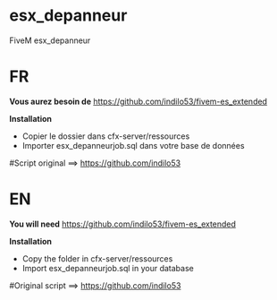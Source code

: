 # esx_depanneur
FiveM esx_depanneur

# FR
**Vous aurez besoin de**
https://github.com/indilo53/fivem-es_extended

**Installation**
 * Copier le dossier dans cfx-server/ressources
 * Importer esx_depanneurjob.sql dans votre base de données

#Script original ==> https://github.com/indilo53

# EN
**You will need**
https://github.com/indilo53/fivem-es_extended

**Installation**
 * Copy the folder in cfx-server/ressources
 * Import esx_depanneurjob.sql in your database

#Original script ==> https://github.com/indilo53
